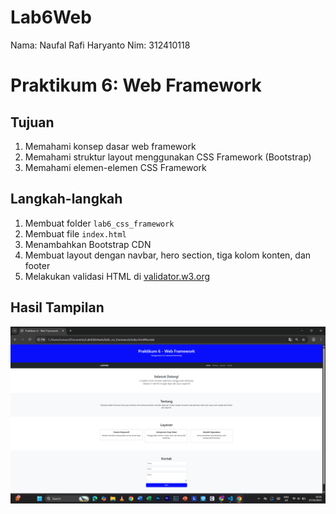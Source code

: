 # Lab6Web
Nama: Naufal Rafi Haryanto
Nim: 312410118

# Praktikum 6: Web Framework

## Tujuan
1. Memahami konsep dasar web framework  
2. Memahami struktur layout menggunakan CSS Framework (Bootstrap)  
3. Memahami elemen-elemen CSS Framework

## Langkah-langkah
1. Membuat folder `lab6_css_framework`
2. Membuat file `index.html`
3. Menambahkan Bootstrap CDN
4. Membuat layout dengan navbar, hero section, tiga kolom konten, dan footer
5. Melakukan validasi HTML di [validator.w3.org](http://validator.w3.org)

## Hasil Tampilan
![Tampilan](Lab6.png)
